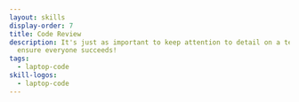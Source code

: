 ```yaml
---
layout: skills
display-order: 7
title: Code Review
description: It's just as important to keep attention to detail on a team to
  ensure everyone succeeds!
tags:
  - laptop-code
skill-logos:
  - laptop-code
---
```


